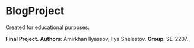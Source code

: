 # BlogProject
Created for educational purposes.

**Final Project.**
**Authors**: Amirkhan Ilyassov, Ilya Shelestov.
**Group**: SE-2207.
